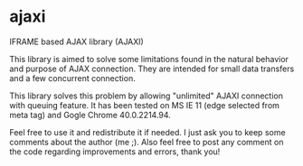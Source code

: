 # ajaxi
IFRAME based AJAX library (AJAXI)

This library is aimed to solve some limitations found in the natural behavior and purpose of AJAX connection. They are intended for small data transfers and a few concurrent connection.

This library solves this problem by allowing "unlimited" AJAXI connection with queuing feature. It has been tested on MS IE 11 (edge selected from meta tag) and Gogle Chrome 40.0.2214.94. 

Feel free to use it and redistribute it if needed. I just ask you to keep some comments about the author (me ;). Also feel free to post any comment on the code regarding improvements and errors, thank you!
